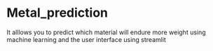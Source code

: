 # Metal_prediction
It alllows you to predict which material will endure more weight using machine learning and the user interface using streamlit

